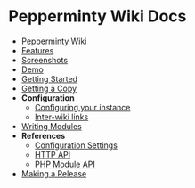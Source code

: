 # Pepperminty Wiki Docs

 * [Pepperminty Wiki](01-Welcome.md)
 * [Features](02-Features.md)
 * [Screenshots](03-Screenshots.md)
 * [Demo](https://starbeamrainbowlabs.com/labs/peppermint/build/)
 * [Getting Started](04-Getting-Started.md)
 * [Getting a Copy](05-Getting-A-Copy.md)
 * **Configuration**
     * [Configuring your instance](06-Configuration.md)
     * [Inter-wiki links](06.5-Interwiki-Links.md)
 * [Writing Modules](07-Writing-Modules.md)
 * **References**
	 * [Configuration Settings](https://starbeamrainbowlabs.com/labs/peppermint/peppermint-config-info.php)
	 * [HTTP API](https://starbeamrainbowlabs.com/labs/peppermint/docs/RestApi/)
	 * [PHP Module API](https://starbeamrainbowlabs.com/labs/peppermint/docs/ModuleApi/)
 * [Making a Release](08-Making-A-Release.md)

